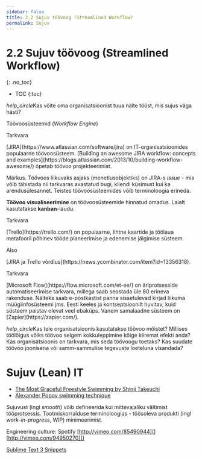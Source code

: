 ```yaml
---
sidebar: false
title: 2.2 Sujuv töövoog (Streamlined Workflow)
permalink: Sujuv
---
```


# 2.2 Sujuv töövoog (Streamlined Workflow)
{: .no_toc}

- TOC
{:toc}

<p class='action'><i class="material-icons ikoon">help_circle</i>Kas võite oma organisatsioonist tuua näite tööst, mis sujus väga hästi?</p>

Töövoosüsteemid (_Workflow Engine_)

<p class='tags'>Tarkvara</p>
[JIRA](https://www.atlassian.com/software/jira) on IT-organisatsioonides populaarne töövoosüsteem. [Building an awesome JIRA workflow: concepts and examples](https://blogs.atlassian.com/2013/10/building-workflow-awesome/) õpetab töövoo projekteerimist.

Märkus. Töövoos liikuvaks asjaks (menetlusobjektiks) on JIRA-s _issue_ - mis võib tähistada nii tarkvaras avastatud bugi, kliendi küsimust kui ka arendusülesannet. Teistes töövoosüsteemides võib terminoloogia erineda.

__Töövoo visualiseerimine__ on töövoosüsteemide hinnatud omadus. Laialt kasutatakse __kanban__-laudu.

<p class='tags'>Tarkvara</p>    
[Trello](https://trello.com/) on populaarne, lihtne kaartide ja töölaua metafooril põhinev tööde planeerimise ja edenemise jälgimise süsteem.

<p class='tags'>Also</p>
[JIRA ja Trello võrdlus](https://news.ycombinator.com/item?id=13356318).

<p class='tags'>Tarkvara</p>
[Microsoft Flow](https://flow.microsoft.com/et-ee/) on äriprotsesside automatiseerimise tarkvara, millega saab seostada üle 80 erineva rakenduse. Näiteks saab e-postkastist panna sissetulevad kirjad liikuma müügiinfosüsteemi jms. Eesti keeles ja kontseptsioonilt huvitav, kuid süsteem paistav olevat veel ebaküps. Vanem samalaadne süsteem on [Zapier](https://zapier.com/).

<p><i class="material-icons ikoon">help_circle</i>Kas teie organisatsioonis kasutatakse töövoo mõistet? Millises töölõigus võiks töövoo selgem kokkuleppimine kõige kiiremat efekti anda? Kas organisatsioonis on tarkvara, mis seda töövoogu toetaks? Kas suudate töövoo joonisena või samm-sammulise tegevuste loeteluna visandada?</p> 

# Sujuv (Lean) IT

- [The Most Graceful Freestyle Swimming by Shinji Takeuchi](https://youtu.be/rJpFVvho0o4)
- [Alexander Popov swimming technique](https://youtu.be/CIzBaSiWdRA)

Sujuvust (ingl _smooth_) võib defineerida kui mittevajaliku vältimist tööprotsessis. Tootmiskorralduse terminoloogias - töösoleva produkti (ingl _work-in-progress_, WIP) minimeerimist.

Engineering culture: Spotify [http://vimeo.com/85490944]() [http://vimeo.com/94950270]()

[Sublime Text 3 Snippets](https://webdevstudios.com/2016/08/16/snippets-saved-life-how-sublime-text-3-snippets-changed-everything/)

